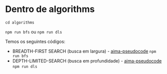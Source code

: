 # Dentro de algorithms

`cd algorithms`

`npm run bfs` ou `npm run dls`

Temos os seguintes códigos:

- BREADTH-FIRST SEARCH (busca em largura) - [aima-pseudocode](https://github.com/aimacode/aima-pseudocode/blob/master/md/Breadth-First-Search.md)
  `npm run bfs`
- DEPTH-LIMITED-SEARCH (busca em profundidade) - [aima-pseudocode](https://github.com/aimacode/aima-pseudocode/blob/master/md/Depth-Limited-Search.md)
  `npm run dls`
